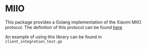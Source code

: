 # MIIO

This package provides a Golang implementation of the Xiaomi MIIO protocol. The definition of this
protocol can be found [here](https://github.com/ctrysbita/miio-dart)

An example of using this library can be found in `client_integration_test.go`
